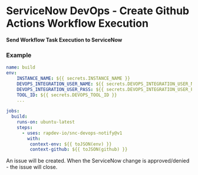 # ServiceNow DevOps - Create Github Actions Workflow Execution
**Send Workflow Task Execution to ServiceNow**

### Example
```yaml
name: build
env:
    INSTANCE_NAME: ${{ secrets.INSTANCE_NAME }}
    DEVOPS_INTEGRATION_USER_NAME: ${{ secrets.DEVOPS_INTEGRATION_USER_NAME }}
    DEVOPS_INTEGRATION_USER_PASS: ${{ secrets.DEVOPS_INTEGRATION_USER_PASS }}
    TOOL_ID: ${{ secrets.DEVOPS_TOOL_ID }}
    ...

jobs:
  build:
    runs-on: ubuntu-latest
    steps:
      - uses: rapdev-io/snc-devops-notify@v1
        with:
         context-env: ${{ toJSON(env) }}
         context-github: ${{ toJSON(github) }}
```

An issue will be created. When the ServiceNow change is approved/denied - the issue will close. 
